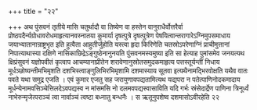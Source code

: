 +++
title = "२२"

+++
अथ पुंसवनं
तृतीये मासि चतुर्थादौ वा तिष्येण वा हस्तेन वानुराधैर्वोत्तरैर्वा
प्रोष्ठपदैर्न्यग्रोधावरोधमाहृत्यानवस्नातया कुमार्या दृषत्पुत्रे
दृषत्पुत्रेण पेषयित्वान्तरागारेऽग्निमुपसमाधाय जयाभ्यातानान्राष्ट्रभृत
इति हुत्वैता आहुतीर्जुहोति यस्त्वा हृदा किरिणेति चतस्रोऽपरेणाग्निं
प्राचीमुत्तानां निपात्याथास्या दक्षिणे
नासिकाछिद्रेऽङ्गुष्ठेनानुनयति
पुंसवनमस्यमुष्या इति सा हेत्याह पुमांसमेव जनयत्यथ क्षिप्रंसुवनं
यज्ञोपवीतं कृत्वाप आचम्यानाप्रीतेन
शरावेणानुस्रोतसमुदकमाहृत्य
पत्तस्तूर्यन्तीं निधाय मूर्धञ्छोष्यन्तीमभिमृशति
दशभिस्त्वाङ्गुलिभिरभिमृशामि दशमास्याय सूतवा
इत्यथैनामद्भिरवोक्षति यथैव वातः पवते यथा समुद्र एजति ।
एवं कुमार एजतु सह जरायुणावपद्यतामित्यथ यद्यपरा न पतेत्पाणिनोदकमादाय
मूर्धन्येनामवसिञ्चेत्तिलदेऽवपद्यस्व न मांसमसि नो दलमवपद्यस्वासाविति
यदि गर्भः स्रंसेदार्द्रेण पाणिना त्रिनूर्ध्वं नाभेरुन्मृजेत्पराञ्चं
त्वा नार्वाञ्चं त्वष्टा बध्नातु बन्धनैः । स ऋतूनुपशेष्व दशमासोऽवीरहेति २२   

